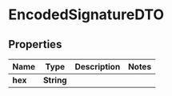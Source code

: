 # EncodedSignatureDTO

## Properties
Name | Type | Description | Notes
------------ | ------------- | ------------- | -------------
**hex** | **String** |  | 
